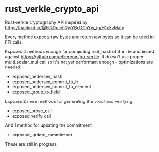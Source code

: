 # rust_verkle_crypto_api
Rust-verkle cryptography API inspired by https://hackmd.io/@6iQDuIePQjyYBqDChYw_jg/H1xXvMatq


Every method expects raw bytes and return raw bytes so it can be used in FFI calls.

Exposes 4 methods enough for computing root_hash of the trie and tested against https://github.com/ethereum/go-verkle. It doesn't use proper multi_scalar_mul call so it's not yet performant enough - optimizations are needed:

- exposed_pedersen_hash
- exposed_pedersen_commit_to_fr
- exposed_pedersen_commit_to_element
- exposed_group_to_field


Exposes 2 more methods for generating the proof and verifying:
- exposed_prove_call
- exposed_verify_call

And 1 method for updating the commitment
- exposed_update_commitment
  
These are still in progress
